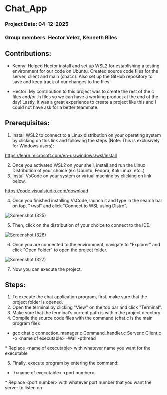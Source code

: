 # Chat_App
### Project Date: 04-12-2025
### Group members: Hector Velez, Kenneth Riles
## Contributions:
- Kenny: Helped Hector install and set up WSL2 for establishing a testing environment for our code on Ubuntu. Created source code files for the server, client and main (chat.c). Also set up the GitHub repository to save and keep track of our changes to the files.

- Hector:  My contribution to this project was to create the rest of the c files and/or .h files so we can have a working product at the end of the day! Lastly, it was a great experience to create a project like this and I could not have ask for a better teammate. 

## Prerequisites:
1. Install WSL2 to connect to a Linux distribution on your operating system by clicking on this link and following the steps (Note: This is exclusively for Windows users):

https://learn.microsoft.com/en-us/windows/wsl/install

2. Once you activated WSL2 on your shell, install and run the Linux Distribution of your choice (ex: Ubuntu, Fedora, Kali Linux, etc..)
3. Install VsCode on your system or virtual machine by clicking on link below.

https://code.visualstudio.com/download

4. Once you finished installing VsCode, launch it and type in the search bar on top, ">wsl" and click "Connect to WSL using Distro".

![Screenshot (325)](https://github.com/user-attachments/assets/2b2f51f5-314e-4c8a-a35e-5fad227ab65f)

5. Then, click on the distribution of your choice to connect to the IDE.

![Screenshot (326)](https://github.com/user-attachments/assets/4b2b7047-d884-4dfc-b197-4f847e610acc)

6. Once you are connected to the environment, navigate to "Explorer" and click "Open Folder" to open the project folder.

![Screenshot (327)](https://github.com/user-attachments/assets/06bc4771-7e09-4536-b170-a7ea15eefd9c)

7. Now you can execute the project.

## Steps:
1. To execute the chat application program, first, make sure that the project folder is opened.
2. Open the terminal by clicking "View" on the top bar and click "Terminal".
3. Make sure that the terminal's current path is within the project directory.
4. Compile the source code files with the command (chat.c is the main program file):

- gcc chat.c connection_manager.c Command_handler.c Server.c Client.c -o \<name of executable\> -Wall -pthread

\* Replace \<name of executable\> with whatever name you want for the executable

5. Finally, execute program by entering the command:

- ./\<name of executable\> \<port number\>

\* Replace \<port number\>  with whatever port number that you want the server to listen on

